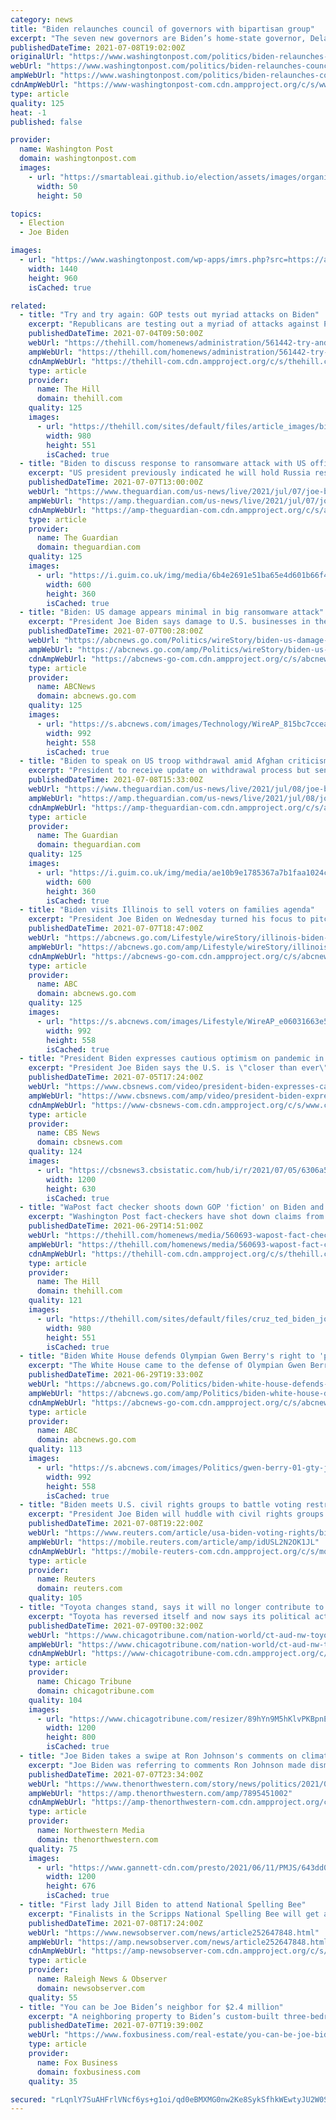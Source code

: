 ```yaml
---
category: news
title: "Biden relaunches council of governors with bipartisan group"
excerpt: "The seven new governors are Biden’s home-state governor, Delaware Gov. John Carney, Louisiana Gov. John Bel Edwards, Michigan Gov. Gretchen Whitmer and Oregon Gov. Kate Brown, all Democrats, as well as Utah Gov."
publishedDateTime: 2021-07-08T19:02:00Z
originalUrl: "https://www.washingtonpost.com/politics/biden-relaunches-council-of-governors-with-bipartisan-group/2021/07/08/0e74649a-e01f-11eb-a27f-8b294930e95b_story.html"
webUrl: "https://www.washingtonpost.com/politics/biden-relaunches-council-of-governors-with-bipartisan-group/2021/07/08/0e74649a-e01f-11eb-a27f-8b294930e95b_story.html"
ampWebUrl: "https://www.washingtonpost.com/politics/biden-relaunches-council-of-governors-with-bipartisan-group/2021/07/08/0e74649a-e01f-11eb-a27f-8b294930e95b_story.html?outputType=amp"
cdnAmpWebUrl: "https://www-washingtonpost-com.cdn.ampproject.org/c/s/www.washingtonpost.com/politics/biden-relaunches-council-of-governors-with-bipartisan-group/2021/07/08/0e74649a-e01f-11eb-a27f-8b294930e95b_story.html?outputType=amp"
type: article
quality: 125
heat: -1
published: false

provider:
  name: Washington Post
  domain: washingtonpost.com
  images:
    - url: "https://smartableai.github.io/election/assets/images/organizations/washingtonpost.com-50x50.jpg"
      width: 50
      height: 50

topics:
  - Election
  - Joe Biden

images:
  - url: "https://www.washingtonpost.com/wp-apps/imrs.php?src=https://arc-anglerfish-washpost-prod-washpost.s3.amazonaws.com/public/Q2NG2UXADII6XIT7RMUUSMHJLM.jpg&w=1440"
    width: 1440
    height: 960
    isCached: true

related:
  - title: "Try and try again: GOP tests out myriad attacks on Biden"
    excerpt: "Republicans are testing out a myriad of attacks against President Biden, trying to turn public opinion against a popular president among key sectors of the electorate in hopes of boosting their chances in the 2022 midterm elections and beyond."
    publishedDateTime: 2021-07-04T09:50:00Z
    webUrl: "https://thehill.com/homenews/administration/561442-try-and-try-again-gop-tests-out-myriad-attacks-on-biden"
    ampWebUrl: "https://thehill.com/homenews/administration/561442-try-and-try-again-gop-tests-out-myriad-attacks-on-biden?amp"
    cdnAmpWebUrl: "https://thehill-com.cdn.ampproject.org/c/s/thehill.com/homenews/administration/561442-try-and-try-again-gop-tests-out-myriad-attacks-on-biden?amp"
    type: article
    provider:
      name: The Hill
      domain: thehill.com
    quality: 125
    images:
      - url: "https://thehill.com/sites/default/files/article_images/bidenjoe_063021getty_biden-gop.jpg"
        width: 980
        height: 551
        isCached: true
  - title: "Biden to discuss response to ransomware attack with US officials – live"
    excerpt: "US president previously indicated he will hold Russia responsible for hosting cyber-attackers"
    publishedDateTime: 2021-07-07T13:00:00Z
    webUrl: "https://www.theguardian.com/us-news/live/2021/jul/07/joe-biden-ransomware-attack-meeting-russia-latest-updates?page=with:block-60e5ad0b8f08d660ba38cc76"
    ampWebUrl: "https://amp.theguardian.com/us-news/live/2021/jul/07/joe-biden-ransomware-attack-meeting-russia-latest-updates"
    cdnAmpWebUrl: "https://amp-theguardian-com.cdn.ampproject.org/c/s/amp.theguardian.com/us-news/live/2021/jul/07/joe-biden-ransomware-attack-meeting-russia-latest-updates"
    type: article
    provider:
      name: The Guardian
      domain: theguardian.com
    quality: 125
    images:
      - url: "https://i.guim.co.uk/img/media/6b4e2691e51ba65e4d601b66f461c852fb7853f9/0_0_5373_3227/master/5373.jpg?width=300&quality=45&auto=format&fit=max&dpr=2&s=5e2142326652971b35fb23d6b59df8ed"
        width: 600
        height: 360
        isCached: true
  - title: "Biden: US damage appears minimal in big ransomware attack"
    excerpt: "President Joe Biden says damage to U.S. businesses in the biggest ransomware attack on record appears to be minimal but information is still incomplete WASHINGTON -- President Joe Biden said ..."
    publishedDateTime: 2021-07-07T00:28:00Z
    webUrl: "https://abcnews.go.com/Politics/wireStory/biden-us-damage-appears-minimal-big-ransomware-attack-78698595"
    ampWebUrl: "https://abcnews.go.com/amp/Politics/wireStory/biden-us-damage-appears-minimal-big-ransomware-attack-78698595"
    cdnAmpWebUrl: "https://abcnews-go-com.cdn.ampproject.org/c/s/abcnews.go.com/amp/Politics/wireStory/biden-us-damage-appears-minimal-big-ransomware-attack-78698595"
    type: article
    provider:
      name: ABCNews
      domain: abcnews.go.com
    quality: 125
    images:
      - url: "https://s.abcnews.com/images/Technology/WireAP_815bc7ccea334212b926a8bdb978f0f7_16x9_992.jpg"
        width: 992
        height: 558
        isCached: true
  - title: "Biden to speak on US troop withdrawal amid Afghan criticism – live"
    excerpt: "President to receive update on withdrawal process but senior Afghan officials say process has been rushed – follow all the day’s political news"
    publishedDateTime: 2021-07-08T15:33:00Z
    webUrl: "https://www.theguardian.com/us-news/live/2021/jul/08/joe-biden-us-troop-withdrawal-afghanistan-covid-coronavirus-politics-latest?page=with:block-60e710298f088074caec41bd"
    ampWebUrl: "https://amp.theguardian.com/us-news/live/2021/jul/08/joe-biden-us-troop-withdrawal-afghanistan-covid-coronavirus-politics-latest"
    cdnAmpWebUrl: "https://amp-theguardian-com.cdn.ampproject.org/c/s/amp.theguardian.com/us-news/live/2021/jul/08/joe-biden-us-troop-withdrawal-afghanistan-covid-coronavirus-politics-latest"
    type: article
    provider:
      name: The Guardian
      domain: theguardian.com
    quality: 125
    images:
      - url: "https://i.guim.co.uk/img/media/ae10b9e1785367a7b1faa1024ce72a5229f9fcea/0_8_3500_2101/master/3500.jpg?width=300&quality=45&auto=format&fit=max&dpr=2&s=d516dae9dfb152c5670c92c44e38ee82"
        width: 600
        height: 360
        isCached: true
  - title: "Biden visits Illinois to sell voters on families agenda"
    excerpt: "President Joe Biden on Wednesday turned his focus to pitching his proposed investments in families and education, using a visit to a community college in an"
    publishedDateTime: 2021-07-07T18:47:00Z
    webUrl: "https://abcnews.go.com/Lifestyle/wireStory/illinois-biden-push-money-families-child-care-78704968"
    ampWebUrl: "https://abcnews.go.com/amp/Lifestyle/wireStory/illinois-biden-push-money-families-child-care-78704968"
    cdnAmpWebUrl: "https://abcnews-go-com.cdn.ampproject.org/c/s/abcnews.go.com/amp/Lifestyle/wireStory/illinois-biden-push-money-families-child-care-78704968"
    type: article
    provider:
      name: ABC
      domain: abcnews.go.com
    quality: 125
    images:
      - url: "https://s.abcnews.com/images/Lifestyle/WireAP_e06031663e564e228662c3b871d5fcca_16x9_992.jpg"
        width: 992
        height: 558
        isCached: true
  - title: "President Biden expresses cautious optimism on pandemic in July 4 address"
    excerpt: "President Joe Biden says the U.S. is \"closer than ever\" to beating COVID-19 as he warns Americans the pandemic is not yet over. Sean Sullivan of the Washington Post spoke with CBSN's Caitlin Huey-Burns about the message coming from the White House."
    publishedDateTime: 2021-07-05T17:24:00Z
    webUrl: "https://www.cbsnews.com/video/president-biden-expresses-cautious-optimism-on-pandemic-in-july-4th-address/"
    ampWebUrl: "https://www.cbsnews.com/amp/video/president-biden-expresses-cautious-optimism-on-pandemic-in-july-4th-address/"
    cdnAmpWebUrl: "https://www-cbsnews-com.cdn.ampproject.org/c/s/www.cbsnews.com/amp/video/president-biden-expresses-cautious-optimism-on-pandemic-in-july-4th-address/"
    type: article
    provider:
      name: CBS News
      domain: cbsnews.com
    quality: 124
    images:
      - url: "https://cbsnews3.cbsistatic.com/hub/i/r/2021/07/05/6306a585-3c5e-43ee-9533-469e02825ec7/thumbnail/1200x630/a171f12d4ab71446a3b714427f4f1cbd/cbsn-fusion-president-biden-expresses-cautious-optimism-on-pandemic-in-july-4th-address-thumbnail-747579-640x360.jpg"
        width: 1200
        height: 630
        isCached: true
  - title: "WaPost fact checker shoots down GOP 'fiction' on Biden and 'defund the police'"
    excerpt: "Washington Post fact-checkers have shot down claims from members of the Republican party in recent months that President Biden supports defunding or disbanding police departments in America."
    publishedDateTime: 2021-06-29T14:51:00Z
    webUrl: "https://thehill.com/homenews/media/560693-wapost-fact-checker-shoots-down-gop-fiction-on-biden-and-defund-the-police"
    ampWebUrl: "https://thehill.com/homenews/media/560693-wapost-fact-checker-shoots-down-gop-fiction-on-biden-and-defund-the-police?amp"
    cdnAmpWebUrl: "https://thehill-com.cdn.ampproject.org/c/s/thehill.com/homenews/media/560693-wapost-fact-checker-shoots-down-gop-fiction-on-biden-and-defund-the-police?amp"
    type: article
    provider:
      name: The Hill
      domain: thehill.com
    quality: 121
    images:
      - url: "https://thehill.com/sites/default/files/cruz_ted_biden_joe032221.png"
        width: 980
        height: 551
        isCached: true
  - title: "Biden White House defends Olympian Gwen Berry's right to 'peacefully protest' amid GOP attacks"
    excerpt: "The White House came to the defense of Olympian Gwen Berry after some Republicans called for her removal from Team USA over a demonstration at trials."
    publishedDateTime: 2021-06-29T19:33:00Z
    webUrl: "https://abcnews.go.com/Politics/biden-white-house-defends-olympian-gwen-berrys-peacefully/story?id=78555341"
    ampWebUrl: "https://abcnews.go.com/amp/Politics/biden-white-house-defends-olympian-gwen-berrys-peacefully/story?id=78555341"
    cdnAmpWebUrl: "https://abcnews-go-com.cdn.ampproject.org/c/s/abcnews.go.com/amp/Politics/biden-white-house-defends-olympian-gwen-berrys-peacefully/story?id=78555341"
    type: article
    provider:
      name: ABC
      domain: abcnews.go.com
    quality: 113
    images:
      - url: "https://s.abcnews.com/images/Politics/gwen-berry-01-gty-jc-210629_1624987414231_hpMain_16x9_992.jpg"
        width: 992
        height: 558
        isCached: true
  - title: "Biden meets U.S. civil rights groups to battle voting restrictions"
    excerpt: "President Joe Biden will huddle with civil rights groups on Thursday as Democrats seek a strategy to get voters to the polls despite restrictive rules passed by Republican-led legislatures in some U.S."
    publishedDateTime: 2021-07-08T19:22:00Z
    webUrl: "https://www.reuters.com/article/usa-biden-voting-rights/biden-meets-us-civil-rights-groups-to-battle-voting-restrictions-idUSL2N2OK1JL"
    ampWebUrl: "https://mobile.reuters.com/article/amp/idUSL2N2OK1JL"
    cdnAmpWebUrl: "https://mobile-reuters-com.cdn.ampproject.org/c/s/mobile.reuters.com/article/amp/idUSL2N2OK1JL"
    type: article
    provider:
      name: Reuters
      domain: reuters.com
    quality: 105
  - title: "Toyota changes stand, says it will no longer contribute to the Republican legislators who voted against certifying Joe Biden’s election victory"
    excerpt: "Toyota has reversed itself and now says its political action committee will no longer contribute to the Republican legislators who voted against certifying Joe Biden’s presidential election victory."
    publishedDateTime: 2021-07-09T00:32:00Z
    webUrl: "https://www.chicagotribune.com/nation-world/ct-aud-nw-toyota-campaign-contributions-20210708-zouyxi27pfe3jjbhfabz6jvxfa-story.html"
    ampWebUrl: "https://www.chicagotribune.com/nation-world/ct-aud-nw-toyota-campaign-contributions-20210708-zouyxi27pfe3jjbhfabz6jvxfa-story.html?outputType=amp"
    cdnAmpWebUrl: "https://www-chicagotribune-com.cdn.ampproject.org/c/s/www.chicagotribune.com/nation-world/ct-aud-nw-toyota-campaign-contributions-20210708-zouyxi27pfe3jjbhfabz6jvxfa-story.html?outputType=amp"
    type: article
    provider:
      name: Chicago Tribune
      domain: chicagotribune.com
    quality: 104
    images:
      - url: "https://www.chicagotribune.com/resizer/89hYn9M5hKlvPKBpnEdEx52piV8=/1200x0/top/cloudfront-us-east-1.images.arcpublishing.com/tronc/NE7QBPX6EBCTKI5XSX3KMCNKGE.jpg"
        width: 1200
        height: 800
        isCached: true
  - title: "Joe Biden takes a swipe at Ron Johnson's comments on climate change"
    excerpt: "Joe Biden was referring to comments Ron Johnson made dismissing climate change during a luncheon in June in Wauwatosa."
    publishedDateTime: 2021-07-07T23:34:00Z
    webUrl: "https://www.thenorthwestern.com/story/news/politics/2021/07/07/joe-biden-takes-swipe-ron-johnsons-comments-climate-change/7895451002/"
    ampWebUrl: "https://amp.thenorthwestern.com/amp/7895451002"
    cdnAmpWebUrl: "https://amp-thenorthwestern-com.cdn.ampproject.org/c/s/amp.thenorthwestern.com/amp/7895451002"
    type: article
    provider:
      name: Northwestern Media
      domain: thenorthwestern.com
    quality: 75
    images:
      - url: "https://www.gannett-cdn.com/presto/2021/06/11/PMJS/643dd0f8-5561-4d34-809e-7ef2e0f676f9-Ron.Johnson.Joe.Biden.jpg?auto=webp&crop=659,371,x0,y26&format=pjpg&width=1200"
        width: 1200
        height: 676
        isCached: true
  - title: "First lady Jill Biden to attend National Spelling Bee"
    excerpt: "Finalists in the Scripps National Spelling Bee will get a visit from one of the nation’s most prominent educators: first lady Jill Biden."
    publishedDateTime: 2021-07-08T17:24:00Z
    webUrl: "https://www.newsobserver.com/news/article252647848.html"
    ampWebUrl: "https://amp.newsobserver.com/news/article252647848.html"
    cdnAmpWebUrl: "https://amp-newsobserver-com.cdn.ampproject.org/c/s/amp.newsobserver.com/news/article252647848.html"
    type: article
    provider:
      name: Raleigh News & Observer
      domain: newsobserver.com
    quality: 55
  - title: "You can be Joe Biden’s neighbor for $2.4 million"
    excerpt: "A neighboring property to Biden’s custom-built three-bedroom, four-and-a-half bathroom Wilmington, Delaware home was listed Monday for $2.39 million, according to Realtor.com."
    publishedDateTime: 2021-07-07T19:39:00Z
    webUrl: "https://www.foxbusiness.com/real-estate/you-can-be-joe-bidens-neighbor-for-2-4-million"
    type: article
    provider:
      name: Fox Business
      domain: foxbusiness.com
    quality: 35

secured: "rLqnlY7SuAHFrlVNcf6ys+g1oi/qd0eBMXMG0nw2Ke8SykSfhkWEwtyJU2W0SO8qcXNKR2LYrBy+Gf/GW2BzQEBjldMWwPuCZl62buxurr6vJKIR2uJNIk0P21nBmW/X9fJB04w0pJvy0asJN5ePopEY21LCKkEGW/6JKWrA1CivH63JpBdCIvsMvm/YES0S/BsLv1KJOarsIlE/bdT2G9SzR144nnUtSAV4dze56zLjXnHZJCcKrpjAR/5Ajpd1ma0xAbJ0J1xSdezbe0pESaB75MSWGx+m0vyYnzF8+B4kQ8U7szb9xvaPsgmU5SMVK3MnpEY5++xafSBdSn7UEqhYtgGq/EKiurvJB7pTlzs=;S7JLIaVfCj19dU++hCN/sQ=="
---
```


